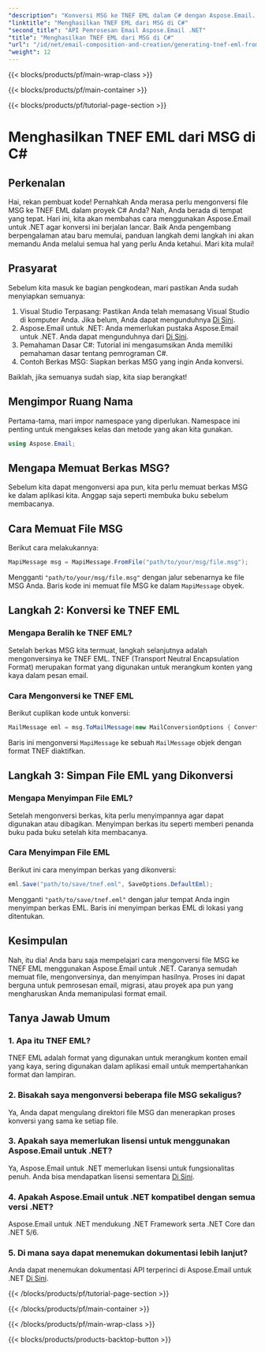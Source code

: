 ```yaml
---
"description": "Konversi MSG ke TNEF EML dalam C# dengan Aspose.Email. Panduan mudah, langkah demi langkah. Tingkatkan proyek pemrosesan email Anda."
"linktitle": "Menghasilkan TNEF EML dari MSG di C#"
"second_title": "API Pemrosesan Email Aspose.Email .NET"
"title": "Menghasilkan TNEF EML dari MSG di C#"
"url": "/id/net/email-composition-and-creation/generating-tnef-eml-from-msg-in-csharp/"
"weight": 12
---
```


{{< blocks/products/pf/main-wrap-class >}}

{{< blocks/products/pf/main-container >}}

{{< blocks/products/pf/tutorial-page-section >}}

# Menghasilkan TNEF EML dari MSG di C#


## Perkenalan

Hai, rekan pembuat kode! Pernahkah Anda merasa perlu mengonversi file MSG ke TNEF EML dalam proyek C# Anda? Nah, Anda berada di tempat yang tepat. Hari ini, kita akan membahas cara menggunakan Aspose.Email untuk .NET agar konversi ini berjalan lancar. Baik Anda pengembang berpengalaman atau baru memulai, panduan langkah demi langkah ini akan memandu Anda melalui semua hal yang perlu Anda ketahui. Mari kita mulai!

## Prasyarat

Sebelum kita masuk ke bagian pengkodean, mari pastikan Anda sudah menyiapkan semuanya:

1. Visual Studio Terpasang: Pastikan Anda telah memasang Visual Studio di komputer Anda. Jika belum, Anda dapat mengunduhnya [Di Sini](https://visualstudio.microsoft.com/downloads/).
2. Aspose.Email untuk .NET: Anda memerlukan pustaka Aspose.Email untuk .NET. Anda dapat mengunduhnya dari [Di Sini](https://releases.aspose.com/email/net/).
3. Pemahaman Dasar C#: Tutorial ini mengasumsikan Anda memiliki pemahaman dasar tentang pemrograman C#.
4. Contoh Berkas MSG: Siapkan berkas MSG yang ingin Anda konversi.

Baiklah, jika semuanya sudah siap, kita siap berangkat!

## Mengimpor Ruang Nama

Pertama-tama, mari impor namespace yang diperlukan. Namespace ini penting untuk mengakses kelas dan metode yang akan kita gunakan.

```csharp
using Aspose.Email;
```

## Mengapa Memuat Berkas MSG?

Sebelum kita dapat mengonversi apa pun, kita perlu memuat berkas MSG ke dalam aplikasi kita. Anggap saja seperti membuka buku sebelum membacanya.

## Cara Memuat File MSG

Berikut cara melakukannya:

```csharp
MapiMessage msg = MapiMessage.FromFile("path/to/your/msg/file.msg");
```

Mengganti `"path/to/your/msg/file.msg"` dengan jalur sebenarnya ke file MSG Anda. Baris kode ini memuat file MSG ke dalam `MapiMessage` obyek.

## Langkah 2: Konversi ke TNEF EML

### Mengapa Beralih ke TNEF EML?

Setelah berkas MSG kita termuat, langkah selanjutnya adalah mengonversinya ke TNEF EML. TNEF (Transport Neutral Encapsulation Format) merupakan format yang digunakan untuk merangkum konten yang kaya dalam pesan email.

### Cara Mengonversi ke TNEF EML

Berikut cuplikan kode untuk konversi:

```csharp
MailMessage eml = msg.ToMailMessage(new MailConversionOptions { ConvertAsTnef = true });
```

Baris ini mengonversi `MapiMessage` ke sebuah `MailMessage` objek dengan format TNEF diaktifkan.

## Langkah 3: Simpan File EML yang Dikonversi

### Mengapa Menyimpan File EML?

Setelah mengonversi berkas, kita perlu menyimpannya agar dapat digunakan atau dibagikan. Menyimpan berkas itu seperti memberi penanda buku pada buku setelah kita membacanya.

### Cara Menyimpan File EML

Berikut ini cara menyimpan berkas yang dikonversi:

```csharp
eml.Save("path/to/save/tnef.eml", SaveOptions.DefaultEml);
```

Mengganti `"path/to/save/tnef.eml"` dengan jalur tempat Anda ingin menyimpan berkas EML. Baris ini menyimpan berkas EML di lokasi yang ditentukan.

## Kesimpulan

Nah, itu dia! Anda baru saja mempelajari cara mengonversi file MSG ke TNEF EML menggunakan Aspose.Email untuk .NET. Caranya semudah memuat file, mengonversinya, dan menyimpan hasilnya. Proses ini dapat berguna untuk pemrosesan email, migrasi, atau proyek apa pun yang mengharuskan Anda memanipulasi format email.

## Tanya Jawab Umum

### 1. Apa itu TNEF EML?
TNEF EML adalah format yang digunakan untuk merangkum konten email yang kaya, sering digunakan dalam aplikasi email untuk mempertahankan format dan lampiran.

### 2. Bisakah saya mengonversi beberapa file MSG sekaligus?
Ya, Anda dapat mengulang direktori file MSG dan menerapkan proses konversi yang sama ke setiap file.

### 3. Apakah saya memerlukan lisensi untuk menggunakan Aspose.Email untuk .NET?
Ya, Aspose.Email untuk .NET memerlukan lisensi untuk fungsionalitas penuh. Anda bisa mendapatkan lisensi sementara [Di Sini](https://purchase.aspose.com/temporary-license/).

### 4. Apakah Aspose.Email untuk .NET kompatibel dengan semua versi .NET?
Aspose.Email untuk .NET mendukung .NET Framework serta .NET Core dan .NET 5/6.

### 5. Di mana saya dapat menemukan dokumentasi lebih lanjut?
Anda dapat menemukan dokumentasi API terperinci di Aspose.Email untuk .NET [Di Sini](https://reference.aspose.com/email/net/).

{{< /blocks/products/pf/tutorial-page-section >}}

{{< /blocks/products/pf/main-container >}}

{{< /blocks/products/pf/main-wrap-class >}}

{{< blocks/products/products-backtop-button >}}